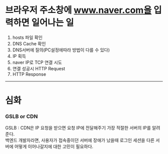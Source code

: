 # 브라우저 주소창에 www.naver.com을 입력하면 일어나는 일  

1. hosts 파일 확인
2. DNS Cache 확인
3. DNS서버에 질의(PC설정에따라 방법이 다를 수 있다)
4. IP 획득
5. naver IP로 TCP 연결 시도
6. 연결 성공시 HTTP Request
7. HTTP Response 

---

# 심화

### GSLB or CDN
GSLB : CDN은 IP 요청을 받으면 요청 IP에 전달해주기 가장 적절한 서버의 IP를 알려준다.  
백엔드 개발자라면, 사용자가 접속중이던 서버에 장애가 났을때 로그인 세션을 다른 서버에 어떻게 이어나갈지에 대한 고민이 필요하다.  



